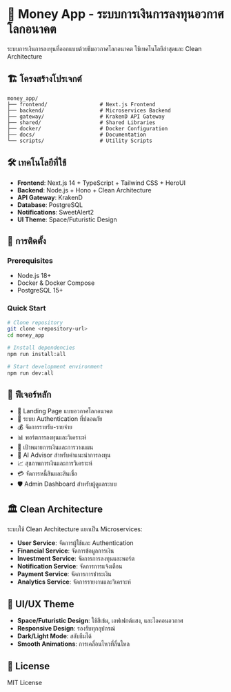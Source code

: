 # 🚀 Money App - ระบบการเงินการลงทุนอวกาศโลกอนาคต

ระบบการเงินการลงทุนที่ออกแบบด้วยธีมอวกาศโลกอนาคต ใช้เทคโนโลยีล่าสุดและ Clean Architecture

## 🏗️ โครงสร้างโปรเจกต์

```
money_app/
├── frontend/                 # Next.js Frontend
├── backend/                  # Microservices Backend
├── gateway/                  # KrakenD API Gateway
├── shared/                   # Shared Libraries
├── docker/                   # Docker Configuration
├── docs/                     # Documentation
└── scripts/                  # Utility Scripts
```

## 🛠️ เทคโนโลยีที่ใช้

- **Frontend**: Next.js 14 + TypeScript + Tailwind CSS + HeroUI
- **Backend**: Node.js + Hono + Clean Architecture
- **API Gateway**: KrakenD
- **Database**: PostgreSQL
- **Notifications**: SweetAlert2
- **UI Theme**: Space/Futuristic Design

## 🚀 การติดตั้ง

### Prerequisites
- Node.js 18+
- Docker & Docker Compose
- PostgreSQL 15+

### Quick Start
```bash
# Clone repository
git clone <repository-url>
cd money_app

# Install dependencies
npm run install:all

# Start development environment
npm run dev:all
```

## 📱 ฟีเจอร์หลัก

- 🌟 Landing Page แบบอวกาศโลกอนาคต
- 🔐 ระบบ Authentication ที่ปลอดภัย
- 💰 จัดการรายรับ-รายจ่าย
- 📊 พอร์ตการลงทุนและวิเคราะห์
- 🎯 เป้าหมายการเงินและการวางแผน
- 🤖 AI Advisor สำหรับคำแนะนำการลงทุน
- 📈 สุขภาพการเงินและการวิเคราะห์
- 💳 จัดการหนี้สินและสินเชื่อ
- 🛡️ Admin Dashboard สำหรับผู้ดูแลระบบ

## 🏛️ Clean Architecture

ระบบใช้ Clean Architecture แยกเป็น Microservices:

- **User Service**: จัดการผู้ใช้และ Authentication
- **Financial Service**: จัดการข้อมูลการเงิน
- **Investment Service**: จัดการการลงทุนและพอร์ต
- **Notification Service**: จัดการการแจ้งเตือน
- **Payment Service**: จัดการการชำระเงิน
- **Analytics Service**: จัดการรายงานและวิเคราะห์

## 🎨 UI/UX Theme

- **Space/Futuristic Design**: ใช้สีเข้ม, เอฟเฟกต์แสง, และไอคอนอวกาศ
- **Responsive Design**: รองรับทุกอุปกรณ์
- **Dark/Light Mode**: สลับธีมได้
- **Smooth Animations**: การเคลื่อนไหวที่ลื่นไหล

## 📄 License

MIT License
